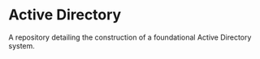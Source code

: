 # Active Directory
A repository detailing the construction of a foundational Active Directory system.
